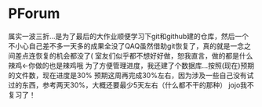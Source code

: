 # PForum

属实一波三折...是为了最后的大作业顺便学习下git和github建的仓库，然后一个不小心自己差不多一天多的成果全没了QAQ虽然借助git恢复了，真的就是一念之间差点连恢复的机会都没了(
室友们似乎都不想好好做，恕我直言，做的都是什么辣鸡←你做的也是辣鸡哦
为了方便管理进度，我还建了个数据库...按照(现在)预期的文件数，现在进度是30%
预期这周再完成30%左右，因为涉及一些自己没有试过的东西，参考两天30%，大概还要最少5天左右（什么都不干的那种）
jojo我不复习了！
